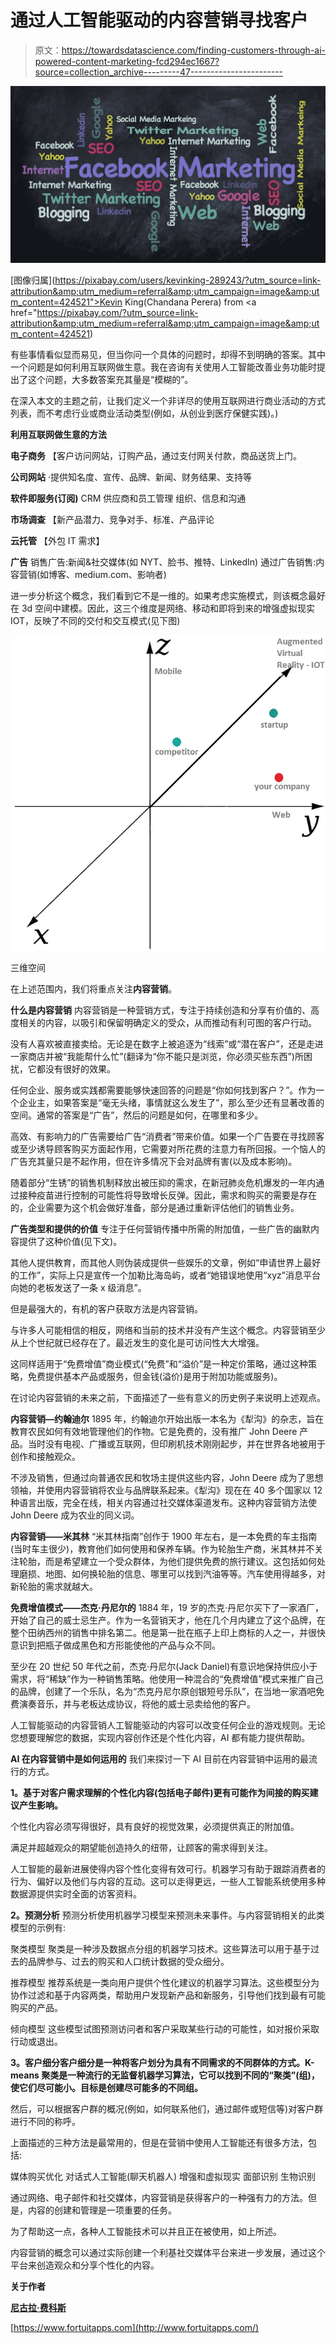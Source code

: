 # 通过人工智能驱动的内容营销寻找客户

> 原文：<https://towardsdatascience.com/finding-customers-through-ai-powered-content-marketing-fcd294ec1667?source=collection_archive---------47----------------------->

![](img/d3e9385b47e1cd0c14188e99cd3f2f92.png)

[图像归属](https://pixabay.com/users/kevinking-289243/?utm_source=link-attribution&amp;utm_medium=referral&amp;utm_campaign=image&amp;utm_content=424521">Kevin King(Chandana Perera)</a> from <a href="https://pixabay.com/?utm_source=link-attribution&amp;utm_medium=referral&amp;utm_campaign=image&amp;utm_content=424521)

有些事情看似显而易见，但当你问一个具体的问题时，却得不到明确的答案。其中一个问题是如何利用互联网做生意。我在咨询有关使用人工智能改善业务功能时提出了这个问题，大多数答案充其量是“模糊的”。

在深入本文的主题之前，让我们定义一个非详尽的使用互联网进行商业活动的方式列表，而不考虑行业或商业活动类型(例如，从创业到医疗保健实践)。)

**利用互联网做生意的方法**

**电子商务**
【客户访问网站，订购产品，通过支付网关付款，商品送货上门。

**公司网站**
·提供知名度、宣传、品牌、新闻、财务结果、支持等

**软件即服务(订阅)**
CRM
供应商和员工管理
组织、信息和沟通

**市场调查**
【新产品潜力、竞争对手、标准、产品评论

**云托管**
【外包 IT 需求】

**广告**
销售广告:新闻&社交媒体(如 NYT、脸书、推特、LinkedIn)
通过广告销售:内容营销(如博客、medium.com、影响者)

进一步分析这个概念，我们看到它不是一维的。如果考虑实施模式，则该概念最好在 3d 空间中建模。因此，这三个维度是网络、移动和即将到来的增强虚拟现实 IOT，反映了不同的交付和交互模式(见下图)

![](img/c2d91c335afded0650381e3f773fdf50.png)

三维空间

在上述范围内，我们将重点关注**内容营销**。

**什么是内容营销**
内容营销是一种营销方式，专注于持续创造和分享有价值的、高度相关的内容，以吸引和保留明确定义的受众，从而推动有利可图的客户行动。

没有人喜欢被直接卖给。无论是在数字上被追逐为“线索”或“潜在客户”，还是走进一家商店并被“我能帮什么忙”(翻译为“你不能只是浏览，你必须买些东西”)所困扰，它都没有很好的效果。

任何企业、服务或实践都需要能够快速回答的问题是“你如何找到客户？”。作为一个企业主，如果答案是“毫无头绪，事情就这么发生了”，那么至少还有显著改善的空间。通常的答案是“广告”，然后的问题是如何，在哪里和多少。

高效、有影响力的广告需要给广告“消费者”带来价值。如果一个广告要在寻找顾客或至少诱导顾客购买方面起作用，它需要对所花费的注意力有所回报。一个恼人的广告充其量只是不起作用，但在许多情况下会对品牌有害(以及成本影响)。

随着部分“生锈”的销售机制释放出被压抑的需求，在新冠肺炎危机爆发的一年内通过接种疫苗进行控制的可能性将导致增长反弹。因此，需求和购买的需要是存在的，企业需要为这个机会做好准备，部分是通过重新评估他们的销售业务。

**广告类型和提供的价值**
专注于任何营销传播中所需的附加值，一些广告的幽默内容提供了这种价值(见下文)。

其他人提供教育，而其他人则伪装成提供一些娱乐的文章，例如“申请世界上最好的工作”，实际上只是宣传一个加勒比海岛屿，或者“她错误地使用“xyz”消息平台向她的老板发送了一条 x 级消息”。

但是最强大的，有机的客户获取方法是内容营销。

与许多人可能相信的相反，网络和当前的技术并没有产生这个概念。内容营销至少从上个世纪就已经存在了。最近发生的变化是可访问性大大增强。

这同样适用于“免费增值”商业模式(“免费”和“溢价”是一种定价策略，通过这种策略，免费提供基本产品或服务，但金钱(溢价)是用于附加功能或服务)。

在讨论内容营销的未来之前，下面描述了一些有意义的历史例子来说明上述观点。

**内容营销—约翰迪尔**
1895 年，约翰迪尔开始出版一本名为《犁沟》的杂志，旨在教育农民如何有效地管理他们的作物。它是免费的，没有推广 John Deere 产品。当时没有电视、广播或互联网，但印刷机技术刚刚起步，并在世界各地被用于创作和接触观众。

不涉及销售，但通过向普通农民和牧场主提供这些内容，John Deere 成为了思想领袖，并使用内容营销将农业与品牌联系起来。《犁沟》现在在 40 多个国家以 12 种语言出版，完全在线，相关内容通过社交媒体渠道发布。这种内容营销方法使 John Deere 成为农业的同义词。

**内容营销——米其林**
“米其林指南”创作于 1900 年左右，是一本免费的车主指南(当时车主很少)，教育他们如何使用和保养车辆。作为轮胎生产商，米其林并不关注轮胎，而是希望建立一个受众群体，为他们提供免费的旅行建议。这包括如何处理磨损、地图、如何换轮胎的信息、哪里可以找到汽油等等。汽车使用得越多，对新轮胎的需求就越大。

**免费增值模式——杰克·丹尼尔的**
1884 年，19 岁的杰克·丹尼尔买下了一家酒厂，开始了自己的威士忌生产。作为一名营销天才，他在几个月内建立了这个品牌，在整个田纳西州的销售中排名第二。他是第一批在瓶子上印上商标的人之一，并很快意识到把瓶子做成黑色和方形能使他的产品与众不同。

至少在 20 世纪 50 年代之前，杰克·丹尼尔(Jack Daniel)有意识地保持供应小于需求，将“稀缺”作为一种销售策略。他使用一种混合的“免费增值”模式来推广自己的品牌，创建了一个乐队，名为“杰克丹尼尔原创银短号乐队”，在当地一家酒吧免费演奏音乐，并与老板达成协议，将他的威士忌卖给他的客户。

人工智能驱动的内容营销人工智能驱动的内容可以改变任何企业的游戏规则。无论您想要理解您的数据，实现内容创作还是个性化内容，AI 都有能力提供帮助。

**AI 在内容营销中是如何运用的**
我们来探讨一下 AI 目前在内容营销中运用的最流行的方式。

**1。基于对客户需求理解的个性化内容(包括电子邮件)更有可能作为间接的购买建议产生影响。**

个性化内容必须写得很好，具有良好的视觉效果，必须提供真正的附加值。

满足并超越观众的期望能创造持久的纽带，让顾客的需求得到关注。

人工智能的最新进展使得内容个性化变得有效可行。机器学习有助于跟踪消费者的行为、偏好以及他们与内容的互动。这可以走得更远，一些人工智能系统使用多种数据源提供实时全面的访客资料。

**2。预测分析**
预测分析使用机器学习模型来预测未来事件。与内容营销相关的此类模型的示例有:

聚类模型
聚类是一种涉及数据点分组的机器学习技术。这些算法可以用于基于过去的品牌参与、过去的购买和人口统计数据的受众细分。

推荐模型
推荐系统是一类向用户提供个性化建议的机器学习算法。这些模型分为协作过滤和基于内容两类，帮助用户发现新产品和新服务，引导他们找到最有可能购买的产品。

倾向模型
这些模型试图预测访问者和客户采取某些行动的可能性，如对报价采取行动或退出。

**3。客户细分客户细分是一种将客户划分为具有不同需求的不同群体的方式。K-means 聚类是一种流行的无监督机器学习算法，它可以找到不同的“聚类”(组)，使它们尽可能小。目标是创建尽可能多的不同组。**

然后，可以根据客户群的概况(例如，如何联系他们，通过邮件或短信等)对客户群进行不同的称呼。

上面描述的三种方法是最常用的，但是在营销中使用人工智能还有很多方法，包括:

媒体购买优化
对话式人工智能(聊天机器人)
增强和虚拟现实
面部识别
生物识别

通过网络、电子邮件和社交媒体，内容营销是获得客户的一种强有力的方法。但是，内容的创建和管理是一项重要的任务。

为了帮助这一点，各种人工智能技术可以并且正在被使用，如上所述。

内容营销的概念可以通过实际创建一个利基社交媒体平台来进一步发展，通过这个平台来创造观众和分享个性化的内容。

**关于作者**

[**尼古拉·费科斯**](https://gr.linkedin.com/in/nicolas-fekos-ab809025?trk=profile-badge-name)

[https://www.fortuitapps.com](http://www.fortuitapps.com/)